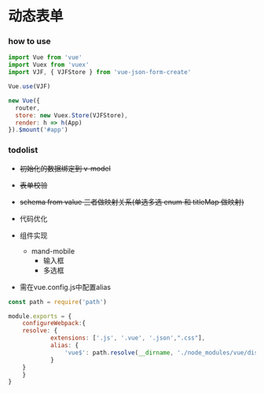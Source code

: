 # 动态表单

### how to use
```js
import Vue from 'vue'
import Vuex from 'vuex'
import VJF, { VJFStore } from 'vue-json-form-create'

Vue.use(VJF)

new Vue({
  router,
  store: new Vuex.Store(VJFStore),
  render: h => h(App)
}).$mount('#app')
```

### todolist
* ~~初始化的数据绑定到 v-model~~
* ~~表单校验~~
* ~~schema from  value  三者做映射关系(单选多选  enum 和 titleMap 做映射)~~
* 代码优化
* 组件实现
	* mand-mobile
		* 输入框
		* 多选框

* 需在vue.config.js中配置alias
```js
const path = require('path')

module.exports = {
	configureWebpack:{
    resolve: {
			extensions: ['.js', '.vue', '.json',".css"],
			alias: {
				'vue$': path.resolve(__dirname, './node_modules/vue/dist/vue.runtime.esm.js')
			}
    }
	}
}
```